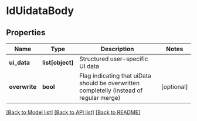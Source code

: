 # IdUidataBody

## Properties
Name | Type | Description | Notes
------------ | ------------- | ------------- | -------------
**ui_data** | **list[object]** | Structured user-specific UI data | 
**overwrite** | **bool** | Flag indicating that uiData should be overwritten completelly (instead of regular merge) | [optional] 

[[Back to Model list]](../README.md#documentation-for-models) [[Back to API list]](../README.md#documentation-for-api-endpoints) [[Back to README]](../README.md)


